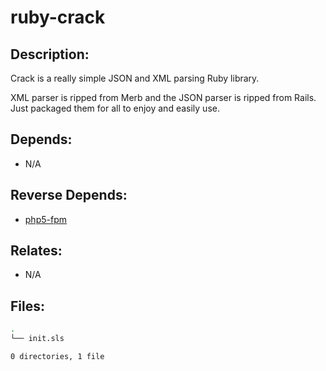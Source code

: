 # ruby-crack

## Description:

Crack is a really simple JSON and XML parsing Ruby library.

XML parser is ripped from Merb and the JSON parser is ripped from Rails. Just packaged them for all to enjoy and easily use.

## Depends:

  -  N/A

## Reverse Depends:

  -  [php5-fpm](/salt/php5-fpm)

## Relates:

  -  N/A

## Files:

```bash
.
└── init.sls

0 directories, 1 file
```
